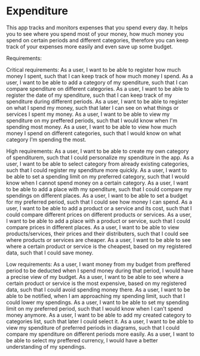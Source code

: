 # Expenditure
This app tracks and monitors expenses that you spend every day. It helps you to see where you spend most of your money, how much money you spend on certain periods and different categories, therefore you can keep track of your expenses more easily and even save up some budget.

Requirements:

Critical requirements:
As a user, I want to be able to register how much money I spent, such that I can keep track of how much money I spend.
As a user, I want to be able to add a category of my spenditure, such that I can compare spenditure on different categories.
As a user, I want to be able to register the date of my spenditure, such that I can keep track of my spenditure during different periods.
As a user, I want to be able to register on what I spend my money, such that later I can see on what things or services I spent my money.
As a user, I want to be able to view my spenditure on my preffered periods, such that I would know when I'm spending most money.
As a user, I want to be able to view how much money I spend on different categories, such that I would know on what category I'm spending the most.

High requirements:
As a user, I want to be able to create my own category of spenditurem, such that I could personalize my spenditure in the app.
As a user, I want to be able to select category from already existing categories, such that I could register my spenditure more quickly.
As a user, I want to be able to set a spending limit on my preferred category, such that I would know when I cannot spend money on a certain category.
As a user, I want to be able to add a place with my spenditure, such that I could compare my spendings on different places.
As a user, I want to be able to set a budget for my preferred period, such that I could see how money I can spend.
As a user, I want to be able to add a product or a service and its cost, such that I could compare different prices on different products or services.
As a user, I want to be able to add a place with a product or service, such that I could compare prices in different places.
As a user, I want to be able to view products/services, their prices and their distributers, such that I could see where products or services are cheaper.
As a user, I want to be able to see where a certain product or service is the cheapest, based on my registered data, such that I could save money.

Low requirements:
As a user, I want money from my budget from preffered period to be deducted when I spend money during that period, I would have a precise view of my budget.
As a user, I want to be able to see where a certain product or service is the most expensive, based on my registered data, such that I could avoid spending money there.
As a user, I want to be able to be notified, when I am approaching my spending limit, such that I could lower my spendings.
As a user, I want to be able to set my spending limit on my preferred period, such that I would know when I can't spend money anymore.
As a user, I want to be able to add my created category to categories list, such that later I could select it.
As a user, I want to be able to view my spenditure of preferred periods in diagrams, such that I could compare my spenditure on different periods more easily.
As a user, I want to be able to select my preffered currency, I would have a better understanding of my spendings.
